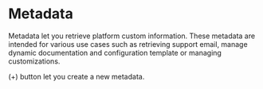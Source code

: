 # Metadata

Metadata let you retrieve platform custom information. These metadata are intended for various use cases such as retrieving support email, manage dynamic documentation and configuration template or managing customizations.

(+) button let you create a new metadata.
